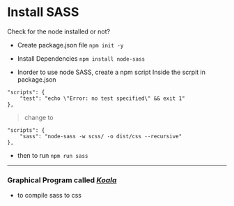 # Install SASS

Check for the node installed or not?

* Create package.json file
 `npm init -y`

* Install Dependencies
 `npm install node-sass`

* Inorder to use node SASS, create a npm script
 Inside the scrpit in package.json

```
"scripts": {
    "test": "echo \"Error: no test specified\" && exit 1"
},
```
> change to

```
"scripts": {
    "sass": "node-sass -w scss/ -o dist/css --recursive"
},
```

* then to run
`npm run sass`


-----

### Graphical Program called [*Koala*](!http://koala-app.com/) 
* to compile sass to css